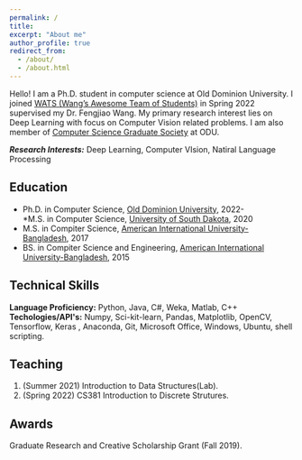 ```yaml
---
permalink: /
title:
excerpt: "About me"
author_profile: true
redirect_from: 
  - /about/
  - /about.html
---
```




Hello! I am a Ph.D. student in computer science at Old Dominion University. I joined [WATS (Wang’s Awesome Team of Students)](https://fengjiaowang7.github.io/) in Spring 2022 supervised my Dr. Fengjiao Wang.
My primary research interest lies on Deep Learning with focus on Computer Vision related problems. I am also member of [Computer Science Graduate Society](https://odu.campusgroups.com/csgs/home/) at ODU.

***Research Interests:*** Deep Learning, Computer VIsion, Natiral Language Processing 

Education
-----
  * Ph.D. in Computer Science, [Old Dominion University](https://www.odu.edu/), 2022-  
  *M.S. in Computer Science, [University of South Dakota](https://usd.edu), 2020
  * M.S. in Compiter Science, [American International University-Bangladesh](https://www.aiub.edu), 2017
  * BS. in Compiter Science and Engineering, [American International University-Bangladesh](https://www.aiub.edu), 2015


Technical Skills  
-----
**Language Proficiency:** Python, Java, C#, Weka, Matlab, C++  
**Techologies/API's:** Numpy, Sci-kit-learn, Pandas, Matplotlib, OpenCV, Tensorflow, Keras , Anaconda, Git, Microsoft Office, Windows, Ubuntu, shell scripting. 

Teaching
------
1. (Summer 2021) Introduction to Data Structures(Lab). 
1. (Spring 2022) CS381 Introduction to Discrete Strutures.

Awards
------
Graduate Research and Creative Scholarship Grant (Fall 2019).

